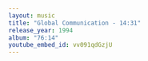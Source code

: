 ```yaml
---
layout: music
title: "Global Communication - 14:31"
release_year: 1994
album: "76:14"
youtube_embed_id: vv091qdGzjU
---
```

